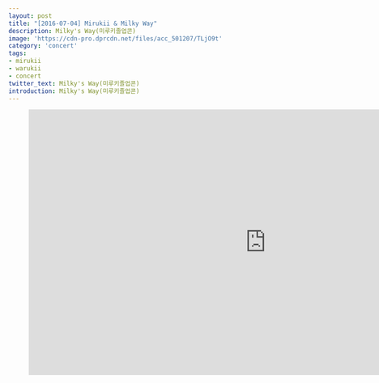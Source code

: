 ```yaml
---
layout: post
title: "[2016-07-04] Mirukii & Milky Way"
description: Milky's Way(미루키졸업콘)
image: 'https://cdn-pro.dprcdn.net/files/acc_501207/TLjO9t'
category: 'concert'
tags:
- mirukii
- warukii
- concert
twitter_text: Milky's Way(미루키졸업콘)
introduction: Milky's Way(미루키졸업콘)
---
```

<figure class="video_container">
<iframe width="936" height="526" src="https://serviceapi.nmv.naver.com/flash/convertIframeTag.nhn?vid=AB0F70BC5C3B342A531FBD33D6AA5F12109F&outKey=V1250f4f0b1064e56e4f6343b1734c0a7d68a932446b72579a0de343b1734c0a7d68a" frameborder="no" scrolling="no" webkitallowfullscreen mozallowfullscreen allowfullscreen></iframe>
</figure>
